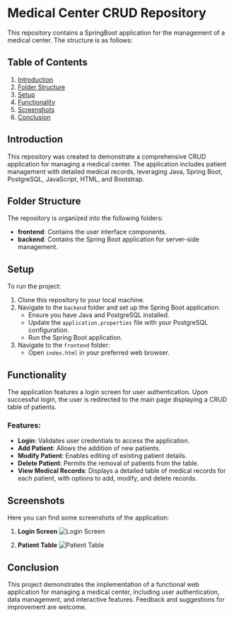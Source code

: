 # Medical Center CRUD Repository

This repository contains a SpringBoot application for the management of a medical center. The structure is as follows:

## Table of Contents
1. [Introduction](#introduction)
2. [Folder Structure](#folder-structure)
3. [Setup](#setup)
4. [Functionality](#functionality)
5. [Screenshots](#screenshots)
6. [Conclusion](#conclusion)

## Introduction

This repository was created to demonstrate a comprehensive CRUD application for managing a medical center. The application includes patient management with detailed medical records, leveraging Java, Spring Boot, PostgreSQL, JavaScript, HTML, and Bootstrap.

## Folder Structure

The repository is organized into the following folders:

- **frontend**: Contains the user interface components.
- **backend**: Contains the Spring Boot application for server-side management.

## Setup

To run the project:

1. Clone this repository to your local machine.
2. Navigate to the `backend` folder and set up the Spring Boot application:
   - Ensure you have Java and PostgreSQL installed.
   - Update the `application.properties` file with your PostgreSQL configuration.
   - Run the Spring Boot application.
3. Navigate to the `frontend` folder:
   - Open `index.html` in your preferred web browser.

## Functionality

The application features a login screen for user authentication. Upon successful login, the user is redirected to the main page displaying a CRUD table of patients.

### Features:

- **Login**: Validates user credentials to access the application.
- **Add Patient**: Allows the addition of new patients.
- **Modify Patient**: Enables editing of existing patient details.
- **Delete Patient**: Permits the removal of patients from the table.
- **View Medical Records**: Displays a detailed table of medical records for each patient, with options to add, modify, and delete records.

## Screenshots

Here you can find some screenshots of the application:

1. **Login Screen**
   ![Login Screen](https://github.com/S4nxez/MedCenter-CRUD/assets/119665698/a1348023-e9d8-4226-a92a-f13e7ea1d66f)

2. **Patient Table**
   ![Patient Table](https://github.com/S4nxez/MedCenter-CRUD/assets/119665698/f67d7a00-3336-49b3-8f09-c8e0e9f56bda)

## Conclusion

This project demonstrates the implementation of a functional web application for managing a medical center, including user authentication, data management, and interactive features. Feedback and suggestions for improvement are welcome.

